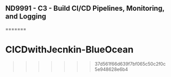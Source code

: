 
## ND9991 - C3 - Build CI/CD Pipelines, Monitoring, and Logging


=======
# CICDwithJecnkin-BlueOcean
>>>>>>> 37d561f66d639f7bf065c50c2f0c5e948628e6b4
